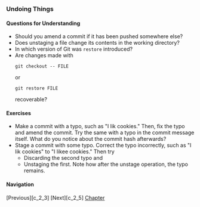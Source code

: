 ### Undoing Things

#### Questions for Understanding
- Should you amend a commit if it has been pushed somewhere else?
- Does unstaging a file change its contents in the working directory?
- In which version of Git was `restore` introduced?
- Are changes made with
  ```
  git checkout -- FILE
  ```
  or
  ```
  git restore FILE
  ```
  recoverable?

#### Exercises
- Make a commit with a typo, such as "I lik cookies."
  Then, fix the typo and amend the commit.
  Try the same with a typo in the commit message itself.
  What do you notice about the commit hash afterwards?
- Stage a commit with some typo.
  Correct the typo incorrectly,
  such as "I lik cookies" to "I likee cookies."
  Then try
  - Discarding the second typo and
  - Unstaging the first.
  Note how after the unstage operation, the typo remains.

#### Navigation
[Previous][c_2_3]
[Next][c_2_5]
[Chapter][c2]

[c2_3]: <chapter_2_2.md>
[c2_5]: <chapter_2_5.md>
[c2]: <chapter_2.md>
